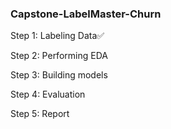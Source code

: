 ### Capstone-LabelMaster-Churn

Step 1: Labeling Data✅

Step 2: Performing EDA

Step 3: Building models

Step 4: Evaluation

Step 5: Report
